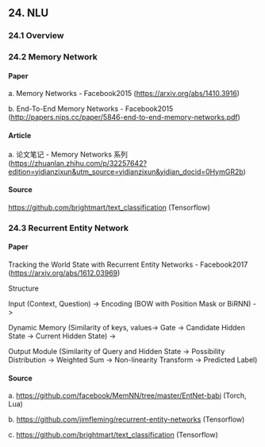 
## 24. NLU

### 24.1 Overview

### 24.2 Memory Network

#### Paper

a. Memory Networks - Facebook2015 (<https://arxiv.org/abs/1410.3916>)

b. End-To-End Memory Networks - Facebook2015 (<http://papers.nips.cc/paper/5846-end-to-end-memory-networks.pdf>)

#### Article

a. 论文笔记 - Memory Networks 系列 (<https://zhuanlan.zhihu.com/p/32257642?edition=yidianzixun&utm_source=yidianzixun&yidian_docid=0HymGR2b>)

#### Source

<https://github.com/brightmart/text_classification> (Tensorflow)

### 24.3 Recurrent Entity Network

#### Paper

Tracking the World State with Recurrent Entity Networks - Facebook2017 (<https://arxiv.org/abs/1612.03969>)

Structure

Input (Context, Question) -> Encoding (BOW with Position Mask or BiRNN) -> 

Dynamic Memory (Similarity of keys, values-> Gate -> Candidate Hidden State -> Current Hidden State) -> 

Output Module (Similarity of Query and Hidden State -> Possibility Distribution -> Weighted Sum -> Non-linearity Transform -> Predicted Label)

#### Source

a. <https://github.com/facebook/MemNN/tree/master/EntNet-babi> (Torch, Lua)

b. <https://github.com/jimfleming/recurrent-entity-networks> (Tensorflow)

c. <https://github.com/brightmart/text_classification> (Tensorflow)

